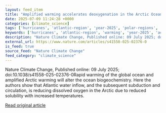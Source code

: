 ```yaml
---
layout: feed_item
title: "Amplified warming accelerates deoxygenation in the Arctic Ocean"
date: 2025-07-09 11:24:28 +0000
categories: [climate_science]
tags: ['hurricanes', 'atlantic-region', 'year-2025', 'polar-regions', 'arctic']
keywords: ['hurricanes', 'atlantic-region', 'warming', 'year-2025', 'accelerates', 'polar-regions', 'amplified', 'arctic']
description: "Nature Climate Change, Published online: 09 July 2025; doi:10"
external_url: https://www.nature.com/articles/s41558-025-02376-0
is_feed: true
source_feed: "Nature Climate Change"
feed_category: "climate_science"
---
```


Nature Climate Change, Published online: 09 July 2025; doi:10.1038/s41558-025-02376-0Rapid warming of the global ocean and amplified Arctic warming will alter the ocean biogeochemistry. Here the authors show that Atlantic water inflow, and the subsequent subduction and circulation, is reducing dissolved oxygen in the Arctic due to reduced solubility with increased temperatures.

[Read original article](https://www.nature.com/articles/s41558-025-02376-0)
